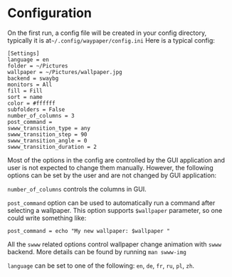 # Configuration

On the first run, a config file will be created in your config directory, typically it is at`~/.config/waypaper/config.ini` Here is a typical config:

```
[Settings]
language = en
folder = ~/Pictures
wallpaper = ~/Pictures/wallpaper.jpg
backend = swaybg
monitors = All
fill = Fill
sort = name
color = #ffffff
subfolders = False
number_of_columns = 3
post_command = 
swww_transition_type = any
swww_transition_step = 90
swww_transition_angle = 0
swww_transition_duration = 2
```

Most of the options in the config are controlled by the GUI application and user is not expected to change them manually. However, the following options can be set by the user and are not changed by GUI application:

`number_of_columns` controls the columns in GUI.&#x20;

`post_command` option can be used to automatically run a command after selecting a wallpaper. This option supports `$wallpaper` parameter, so one could write something like:

`post_command = echo "My new wallpaper: $wallpaper "`

All the `swww` related options control wallpaper change animation with `swww` backend. More details can be found by running `man swww-img`

`language` can be set to one of the following: `en`, `de`, `fr`, `ru`, `pl`, `zh`.

